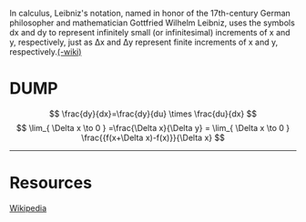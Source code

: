 In calculus, Leibniz's notation, named in honor of the 17th-century German philosopher and mathematician Gottfried Wilhelm Leibniz, uses the symbols dx and dy to represent infinitely small (or infinitesimal) increments of x and y, respectively, just as Δx and Δy represent finite increments of x and y, respectively.[(-wiki)](https://en.wikipedia.org/wiki/Leibniz%27s_notation#:~:text=In%20calculus%2C%20Leibniz's%20notation%2C%20named,of%20x%20and%20y%2C%20respectively.)

# DUMP

$$
\frac{dy}{dx}=\frac{dy}{du} \times \frac{du}{dx}
$$
$$
\lim_{ \Delta x \to 0 } =\frac{\Delta x}{\Delta y}
= \lim_{ \Delta x \to  0 } \frac{{f(x+\Delta x)-f(x)}}{\Delta x}
$$




---
# Resources 
[Wikipedia](https://en.wikipedia.org/wiki/Leibniz%27s_notation#:~:text=In%20calculus%2C%20Leibniz's%20notation%2C%20named,of%20x%20and%20y%2C%20respectively.)